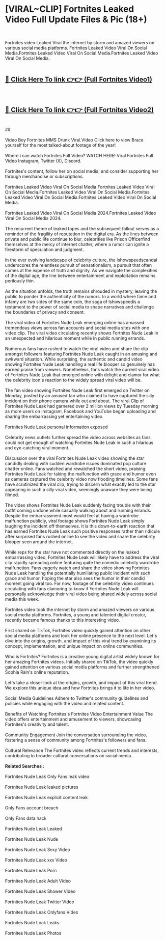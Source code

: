 # [VIRAL~CLIP] Fortnites Leaked Video Full Update Files & Pic (18+) <br>
<br>

Fortnites video Leaked Viral the internet by storm and amazed viewers on various social media platforms. Fortnites Leaked Video Viral On Social Media.Fortnites Leaked Video Viral On Social Media.Fortnites Leaked Video Viral On Social Media.<br>
 <br>

##  <a href="https://play.trustnlinepharmacy.us?title=Full Fortnites&ref=git">🔴 Click Here To link 👉👉 (Full Fortnites Video1)</a><br>
  <br>

##  <a href="https://play.trustnlinepharmacy.us?title=Full Fortnites&ref=git">🔴 Click Here To link 👉👉 (Full Fortnites Video2)</a><br>
  <br>
  ##


  <br>

  <br>
Video Boy Fortnites MMS Drunk Viral.Video Click here to view Brace yourself for the most talked-about footage of the year!
<br><br>
Where i can watch Fortnites Full Video? WATCH HERE! Viral Fortnites Full Video Instagram, Twitter (X), Discord.
<br><br>
Fortnites's content, follow her on social media, and consider supporting her through merchandise or subscriptions.
<br><br>
Fortnites Leaked Video Viral On Social Media.Fortnites Leaked Video Viral On Social Media.Fortnites Leaked Video Viral On Social Media.Fortnites Leaked Video Viral On Social Media.Fortnites Leaked Video Viral On Social Media.
<br><br>
Fortnites Leaked Video Viral On Social Media 2024.Fortnites Leaked Video Viral On Social Media 2024.
<br><br>
The recurrent theme of leaked tapes and the subsequent fallout serves as a reminder of the fragility of reputation in the digital era. As the lines between private and public life continue to blur, celebrities like Prison Officerfind themselves at the mercy of internet chatter, where a rumor can ignite a firestorm of speculation and judgment.
<br><br>
In the ever evolving landscape of celebrity culture, the Ishowspeedscandal underscores the relentless pursuit of sensationalism, a pursuit that often comes at the expense of truth and dignity. As we navigate the complexities of the digital age, the line between entertainment and exploitation remains perilously thin.
<br><br>
As the situation unfolds, the truth remains shrouded in mystery, leaving the public to ponder the authenticity of the rumors. In a world where fame and infamy are two sides of the same coin, the saga of Ishowspeedis a testament to the power of social media to shape narratives and challenge the boundaries of privacy and consent.
<br><br>
The viral video of Fortnites Nude Leak emerging online has amassed tremendous views across fan accounts and social media sites with one video clip. The viral video circulating recently shows Fortnites Nude Leak in an unexpected and hilarious moment while in public running errands.
<br><br>
Numerous fans have rushed to watch the viral video and share the clip amongst followers featuring Fortnites Nude Leak caught in an amusing and awkward situation. While surprising, the authentic and candid video showing Fortnites Nude Leak handling a real life blooper so genuinely has earned praise from viewers. Nonetheless, fans watch the current viral video of Fortnites Nude Leak that emerged online with delight and clamor for what the celebrity icon's reaction to the widely spread viral video will be.
<br><br>
The fan video showing Fortnites Nude Leak first emerged on Twitter on Monday, posted by an amused fan who claimed to have captured the silly incident on their phone camera while out and about. The viral Clip of Fortnites Nude Leak had garnered over 2 million views by Tuesday morning as more users on Instagram, Facebook and YouTube began uploading and sharing the embarrassing yet entertaining video.
<br><br>
Fortnites Nude Leak personal information exposed
<br><br>
Celebrity news outlets further spread the video across websites as fans could not get enough of watching Fortnites Nude Leak in such a hilarious and eye-catching viral moment.
<br><br>
Discussion over the viral Fortnites Nude Leak video showing the star candidly dealing with sudden wardrobe issues dominated pop culture chatter online. Fans watched and rewatched the short video, praising Fortnites Nude Leak for taking the malfunction with grace and humor even as cameras captured the celebrity video now flooding timelines. Some fans have scrutinized the viral clip, trying to discern what exactly led to the star appearing in such a silly viral video, seemingly unaware they were being filmed.
<br><br>
The video shows Fortnites Nude Leak suddenly facing trouble with their outfit coming undone while casually walking about and running errands. Despite the embarrassment most would feel at having a wardrobe malfunction publicly, viral footage shows Fortnites Nude Leak simply laughing the incident off themselves. It is this down-to-earth reaction that has earned Fortnites Nude Leak such positive responses rather than ridicule after surprised fans rushed online to see the video and share the celebrity blooper seen around the internet.
<br><br>
While reps for the star have not commented directly on the leaked embarrassing video, Fortnites Nude Leak will likely have to address the viral clip rapidly spreading online featuring quite the comedic celebrity wardrobe malfunction. Fans eagerly watch and share the video showing Fortnites Nude Leak handling the potentially humiliating public incident with such grace and humor, hoping the star also sees the humor in their candid moment going viral too. For now, footage of the celebrity video continues circulating with fans clamoring to know if Fortnites Nude Leak will personally acknowledge their viral video being shared widely across social media this week.
<br><br>
Fortnites video took the internet by storm and amazed viewers on various social media platforms. Fortnites, a young and talented digital creator, recently became famous thanks to this interesting video.
<br><br>
First shared on TikTok, Fortnites video quickly gained attention on other social media platforms and took her online presence to the next level. Let's dive into the origins, growth, and impact of this viral trend by examining its concept, implementation, and unique impact on online communities.
<br><br>
Who is Fortnites? Fortnites is a creative young digital artist widely known for her amazing Fortnites videos. Initially shared on TikTok, the video quickly gained attention on various social media platforms and further strengthened Sophia Rain's online reputation.
<br><br>
Let's take a closer look at the origins, growth, and impact of this viral trend. We explore this unique idea and how Fortnites brings it to life in her video.
<br><br>
Social Media Guidelines Adhere to Twitter's community guidelines and policies while engaging with the video and related content.
<br><br>
Benefits of Watching Fortnites's Fortnites Video Entertainment Value The video offers entertainment and amusement to viewers, showcasing Fortnites's creativity and talent.
<br><br>
Community Engagement Join the conversation surrounding the video, fostering a sense of community among Fortnites's followers and fans.
<br><br>
Cultural Relevance The Fortnites video reflects current trends and interests, contributing to broader cultural conversations on social media.
<br><br>
<strong>Related Searches :</strong>
<br><br>
Fortnites Nude Leak Only Fans leak video
<br><br>
Fortnites Nude Leak leaked pictures
<br><br>
Fortnites Nude Leak explicit content leak
<br><br>
Only Fans account breach
<br><br>
Only Fans data hack
<br><br>
Fortnites Nude Leak Leaked
<br><br>
Fortnites Nude Leak Nude
<br><br>
Fortnites Nude Leak Sexy Video
<br><br>
Fortnites Nude Leak xxx Video
<br><br>
Fortnites Nude Leak Porn
<br><br>
Fortnites Nude Leak Adult Video
<br><br>
Fortnites Nude Leak Shower Video
<br><br>
Fortnites Nude Leak Twitter Video
<br><br>
Fortnites Nude Leak Onlyfans Video
<br><br>
Fortnites Nude Leak Leaks
<br><br>
Fortnites Nude Leak Photos